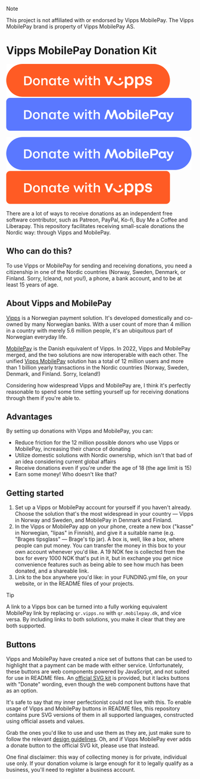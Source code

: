 > [!NOTE]  
> This project is not affiliated with or endorsed by Vipps MobilePay. The Vipps MobilePay brand is property of Vipps MobilePay AS.

# Vipps MobilePay Donation Kit

<div>
  
![Vipps pill button example](buttons/svg/english/vipps_pill_en.svg)
![MobilePay rectangle example](buttons/svg/english/mobilepay_rect_en.svg)

</div>
<div>
  
![MobilePay pill button example](buttons/svg/english/mobilepay_pill_en.svg)
![Vipps rectangle button example](buttons/svg/english/vipps_rect_en.svg)

</div>

There are a lot of ways to receive donations as an independent free software contributor, such as Patreon, PayPal, Ko-fi, Buy Me a Coffee and Liberapay. This repository facilitates receiving small-scale donations the Nordic way: through Vipps and MobilePay.

## Who can do this?

To use Vipps or MobilePay for sending and receiving donations, you need a citizenship in one of the Nordic countries (Norway, Sweden, Denmark, or Finland. Sorry, Icleand, not you!), a phone, a bank account, and to be at least 15 years of age.

## About Vipps and MobilePay

[Vipps](https://vipps.no/) is a Norwegian payment solution. It's developed domestically and co-owned by many Norwegian banks. With a user count of more than 4 million in a country with merely 5.6 million people, it's an ubiquitous part of Norwegian everyday life.

[MobilePay](https://mobilepay.dk/) is the Danish equivalent of Vipps. In 2022, Vipps and MobilePay merged, and the two solutions are now interoperable with each other. The unified [Vipps MobilePay](https://vippsmobilepay.com/no) solution has a total of 12 million users and more than 1 billion yearly transactions in the Nordic countries (Norway, Sweden, Denmark, and Finland. Sorry, Iceland!)

Considering how widespread Vipps and MobilePay are, I think it's perfectly reasonable to spend some time setting yourself up for receiving donations through them if you're able to.

## Advantages

By setting up donations with Vipps and MobilePay, you can:

- Reduce friction for the 12 million possible donors who use Vipps or MobilePay, increasing their chance of donating
- Utilize domestic solutions with Nordic ownership, which isn't that bad of an idea considering current global affairs
- Receive donations even if you're under the age of 18 (the age limit is 15)
- Earn some money! Who doesn't like that?

## Getting started

1. Set up a Vipps or MobilePay account for yourself if you haven't already. Choose the solution that's the most widespread in your country — Vipps in Norway and Sweden, and MobilePay in Denmark and Finland.
2. In the Vipps or MobilePay app on your phone, create a new box ("kasse" in Norwegian, "lipas" in Finnish), and give it a suitable name (e.g. "Brages tipsglass" — Brage's tip jar). A box is, well, like a box, where people can put money. You can transfer the money in this box to your own account whenever you'd like. A 19 NOK fee is collected from the box for every 1000 NOK that's put in it, but in exchange you get nice convenience features such as being able to see how much has been donated, and a shareable link.
3. Link to the box anywhere you'd like: in your FUNDING.yml file, on your website, or in the README files of your projects.

> [!TIP]
> A link to a Vipps box can be turned into a fully working equivalent MobilePay link by replacing `qr.vipps.no` with `qr.mobilepay.dk`, and vice versa. By including links to both solutions, you make it clear that they are both supported.

## Buttons

Vipps and MobilePay have created a nice set of buttons that can be used to highlight that a payment can be made with either service. Unfortunately, these buttons are web components powered by JavaScript, and not suited for use in README files. An [official SVG kit](https://developer.vippsmobilepay.com/downloads/vipps-mobilepay-design-toolkit.zip) is provided, but it lacks buttons with "Donate" wording, even though the web component buttons have that as an option.

It's safe to say that my inner perfectionist could not live with this. To enable usage of Vipps and MobilePay buttons in README files, this repository contains pure SVG versions of them in all supported languages, constructed using official assets and values.

Grab the ones you'd like to use and use them as they are, just make sure to follow the relevant [design guidelines](https://developer.vippsmobilepay.com/docs/knowledge-base/design-guidelines/buttons/#design-guidelines). Oh, and if Vipps MobilePay ever adds a donate button to the official SVG kit, please use that instead.

One final disclaimer: this way of collecting money is for private, individual use only. If your donation volume is large enough for it to legally qualify as a business, you'll need to register a business account.
